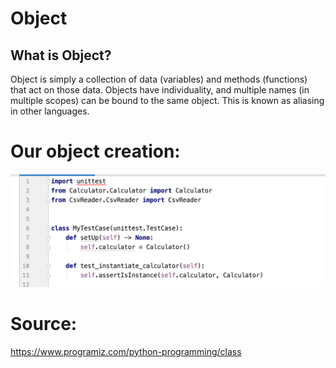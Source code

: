 # Object

## What is Object?

Object is simply a collection of data (variables) and methods (functions) that act on those data. Objects have individuality, and multiple names (in multiple scopes) can be bound to the same object. This is known as aliasing in other languages.

# Our object creation:

<img src="https://github.com/Snehaphilip989/miniproject1/blob/master/Python%20Image/object.png" />

# Source:

https://www.programiz.com/python-programming/class
